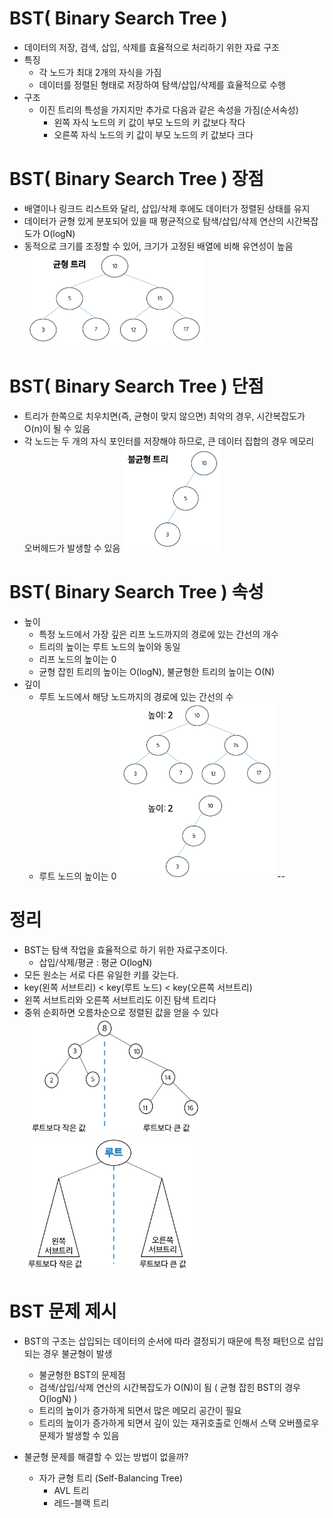 # BST( Binary Search Tree )
- 데이터의 저장, 검색, 삽입, 삭제를 효율적으로 처리하기 위한 자료 구조
- 특징
    - 각 노드가 최대 2개의 자식을 가짐
    - 데이터를 정렬된 형태로 저장하여 탐색/삽입/삭제를 효율적으로 수행
- 구조
    - 이진 트리의 특성을 가지지만 추가로 다음과 같은 속성을 가짐(순서속성)
        - 왼쪽 자식 노드의 키 값이 부모 노드의 키 값보다 작다
        - 오른쪽 자식 노드의 키 값이 부모 노드의 키 값보다 크다

# BST( Binary Search Tree ) 장점
- 배열이나 링크드 리스트와 달리, 삽입/삭제 후에도 데이터가 정렬된 상태를 유지
- 데이터가 균형 있게 분포되어 있을 때 평균적으로 탐색/삽입/삭제 연산의 시간복잡도가 O(logN)
- 동적으로 크기를 조정할 수 있어, 크기가 고정된 배열에 비해 유연성이 높음
![alt text](image.png)

# BST( Binary Search Tree ) 단점
- 트리가 한쪽으로 치우치면(즉, 균형이 맞지 않으면) 최악의 경우, 시간복잡도가 O(n)이 될 수 있음
- 각 노드는 두 개의 자식 포인터를 저장해야 하므로, 큰 데이터 집합의 경우 메모리 오버헤드가 발생할 수 있음
![alt text](image-1.png)

# BST( Binary Search Tree ) 속성
- 높이
    - 특정 노드에서 가장 깊은 리프 노드까지의 경로에 있는 간선의 개수
    - 트리의 높이는 루트 노드의 높이와 동일
    - 리프 노드의 높이는 0
    - 균형 잡힌 트리의 높이는 O(logN), 불균형한 트리의 높이는 O(N)
- 깊이
    - 루트 노드에서 해당 노드까지의 경로에 있는 간선의 수
    - 루트 노드의 높이는 0
![alt text](image-2.png)
--

# 정리
- BST는 탐색 작업을 효율적으로 하기 위한 자료구조이다.
    - 삽입/삭제/평균 : 평균 O(logN)
- 모든 원소는 서로 다른 유일한 키를 갖는다.
- key(왼쪽 서브트리) < key(루트 노드) < key(오른쪽 서브트리)
- 왼쪽 서브트리와 오른쪽 서브트리도 이진 탐색 트리다
- 중위 순회하면 오름차순으로 정렬된 값을 얻을 수 있다
![alt text](image-18.png)![alt text](image-19.png)

# BST 문제 제시
- BST의 구조는 삽입되는 데이터의 순서에 따라 결정되기 때문에 특정 패턴으로 삽입되는 경우 불균형이 발생
    - 불균형한 BST의 문제점
    - 검색/삽입/삭제 연산의 시간복잡도가 O(N)이 됨 ( 균형 잡힌 BST의 경우 O(logN) )
    - 트리의 높이가 증가하게 되면서 많은 메모리 공간이 필요
    - 트리의 높이가 증가하게 되면서 깊이 있는 재귀호출로 인해서 스택 오버플로우 문제가 발생할 수 있음

- 불균형 문제를 해결할 수 있는 방법이 없을까?
    - 자가 균형 트리 (Self-Balancing Tree)
        - AVL 트리
        - 레드-블랙 트리